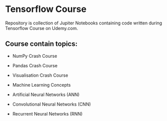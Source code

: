 # Tensorflow Course

Repository is collection of Jupiter Notebooks containing code written during Tensorflow Course on Udemy.com. 

## Course contain topics:

* NumPy Crash Course

* Pandas Crash Course

* Visualisation Crash Course

* Machine Learning Concepts

* Artificial Neural Networks (ANN)

* Convolutional Neural Networks (CNN)

* Recurrent Neural Networks (RNN)
